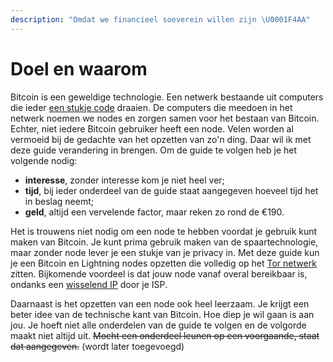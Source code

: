 ```yaml
---
description: "Omdat we financieel soeverein willen zijn \U0001F4AA"
---
```


# Doel en waarom

Bitcoin is een geweldige technologie. Een netwerk bestaande uit computers die ieder [een stukje code](https://github.com/bitcoin/bitcoin) draaien. De computers die meedoen in het netwerk noemen we nodes en zorgen samen voor het bestaan van Bitcoin. Echter, niet iedere Bitcoin gebruiker heeft een node. Velen worden al vermoeid bij de gedachte van het opzetten van zo'n ding. Daar wil ik met deze guide verandering in brengen. Om de guide te volgen heb je het volgende nodig:

* **interesse**, zonder interesse kom je niet heel ver;
* **tijd**, bij ieder onderdeel van de guide staat aangegeven hoeveel tijd het in beslag neemt;
* **geld**, altijd een vervelende factor, maar reken zo rond de €190.

Het is trouwens niet nodig om een node te hebben voordat je gebruik kunt maken van Bitcoin. Je kunt prima gebruik maken van de spaartechnologie, maar zonder node lever je een stukje van je privacy in. Met deze guide kun je een Bitcoin en Lightning nodes opzetten die volledig op het [Tor netwerk](https://nl.wikipedia.org/wiki/Tor_%28netwerk%29) zitten. Bijkomende voordeel is dat jouw node vanaf overal bereikbaar is, ondanks een [wisselend IP](https://www.kpn.com/zakelijk/blog/dynamisch-of-statisch-ip-adres-dit-zijn-de-verschillen.htm) door je ISP.

Daarnaast is het opzetten van een node ook heel leerzaam. Je krijgt een beter idee van de technische kant van Bitcoin. Hoe diep je wil gaan is aan jou. Je hoeft niet alle onderdelen van de guide te volgen en de volgorde maakt niet altijd uit. ~~Mocht een onderdeel leunen op een voorgaande, staat dat aangegeven.~~ \(wordt later toegevoegd\)




